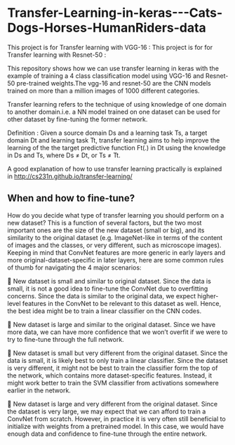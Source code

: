 # Transfer-Learning-in-keras---Cats-Dogs-Horses-HumanRiders-data

This project is for Transfer learning with VGG-16 : 
This project is for for Transfer learning with Resnet-50 :

This repository shows how we can use transfer learning in keras with the example of training a 4 class classification model using VGG-16 and Resnet-50 pre-trained weights.The vgg-16 and resnet-50 are the CNN models trained on more than a million images of 1000 different categories.

Transfer learning refers to the technique of using knowledge of one domain to another domain.i.e. a NN model trained on one dataset can be used for other dataset by fine-tuning the former network.

Definition : Given a source domain Ds and a learning task Ts, a target domain Dt and learning task Tt, transfer learning aims to help improve the learning of the the target predictive function Ft(.) in Dt using the knowledge in Ds and Ts, where Ds ≠ Dt, or Ts ≠ Tt.

A good explanation of how to use transfer learning practically is explained in http://cs231n.github.io/transfer-learning/

## When and how to fine-tune?

How do you decide what type of transfer learning you should perform on a new dataset?
This is a function of several factors, but the two most important ones are the size of the new dataset (small or big), and its similarity
to the original dataset (e.g. ImageNet-like in terms of the content of images and the classes, or very different, such as microscope images).
Keeping in mind that ConvNet features are more generic in early layers and more original-dataset-specific in later layers, 
here are some common rules of thumb for navigating the 4 major scenarios:

	New dataset is small and similar to original dataset. Since the data is small, it is not a good idea to fine-tune the ConvNet 
due to overfitting concerns. Since the data is similar to the original data, we expect higher-level features in the ConvNet to be 
relevant to this dataset as well. Hence, the best idea might be to train a linear classifier on the CNN codes.

	New dataset is large and similar to the original dataset. Since we have more data, we can have more confidence that we won’t 
overfit if we were to try to fine-tune through the full network.

	New dataset is small but very different from the original dataset. Since the data is small, it is likely best to only train a 
linear classifier. Since the dataset is very different, it might not be best to train the classifier form the top of the network, 
which contains more dataset-specific features. Instead, it might work better to train the SVM classifier from activations somewhere 
earlier in the network.

	New dataset is large and very different from the original dataset. Since the dataset is very large, we may expect that we can 
afford to train a ConvNet from scratch. However, in practice it is very often still beneficial to initialize with weights from a 
pretrained model. In this case, we would have enough data and confidence to fine-tune through the entire network.
